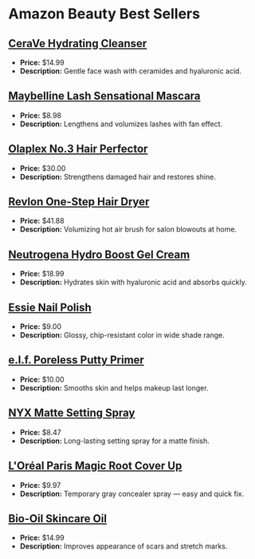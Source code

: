 # Amazon Beauty Best Sellers

## [CeraVe Hydrating Cleanser](https://www.amazon.com/dp/B01MSSDEPK?tag=mychanneld-20)
- **Price:** $14.99
- **Description:** Gentle face wash with ceramides and hyaluronic acid.

## [Maybelline Lash Sensational Mascara](https://www.amazon.com/dp/B00PFCT0ZA?tag=mychanneld-20)
- **Price:** $8.98
- **Description:** Lengthens and volumizes lashes with fan effect.

## [Olaplex No.3 Hair Perfector](https://www.amazon.com/dp/B00SNM5US4?tag=mychanneld-20)
- **Price:** $30.00
- **Description:** Strengthens damaged hair and restores shine.

## [Revlon One-Step Hair Dryer](https://www.amazon.com/dp/B01LSUQSB0?tag=mychanneld-20)
- **Price:** $41.88
- **Description:** Volumizing hot air brush for salon blowouts at home.

## [Neutrogena Hydro Boost Gel Cream](https://www.amazon.com/dp/B00NR1YQK4?tag=mychanneld-20)
- **Price:** $18.99
- **Description:** Hydrates skin with hyaluronic acid and absorbs quickly.

## [Essie Nail Polish](https://www.amazon.com/dp/B00O1A35PQ?tag=mychanneld-20)
- **Price:** $9.00
- **Description:** Glossy, chip-resistant color in wide shade range.

## [e.l.f. Poreless Putty Primer](https://www.amazon.com/dp/B07L4JL8Z5?tag=mychanneld-20)
- **Price:** $10.00
- **Description:** Smooths skin and helps makeup last longer.

## [NYX Matte Setting Spray](https://www.amazon.com/dp/B00B4YVU4G?tag=mychanneld-20)
- **Price:** $8.47
- **Description:** Long-lasting setting spray for a matte finish.

## [L'Oréal Paris Magic Root Cover Up](https://www.amazon.com/dp/B01M7Z83KD?tag=mychanneld-20)
- **Price:** $9.97
- **Description:** Temporary gray concealer spray — easy and quick fix.

## [Bio-Oil Skincare Oil](https://www.amazon.com/dp/B004AI97MA?tag=mychanneld-20)
- **Price:** $14.99
- **Description:** Improves appearance of scars and stretch marks.

